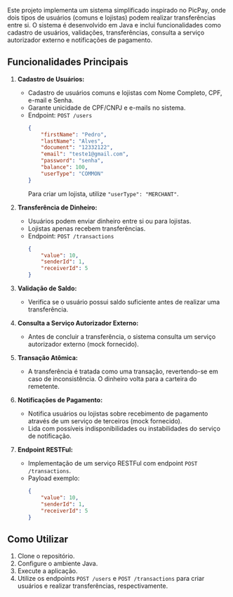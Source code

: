 Este projeto implementa um sistema simplificado inspirado no PicPay, onde dois tipos de usuários (comuns e lojistas) podem realizar transferências entre si. O sistema é desenvolvido em Java e inclui funcionalidades como cadastro de usuários, validações, transferências, consulta a serviço autorizador externo e notificações de pagamento.

## Funcionalidades Principais

1. **Cadastro de Usuários:**
   - Cadastro de usuários comuns e lojistas com Nome Completo, CPF, e-mail e Senha.
   - Garante unicidade de CPF/CNPJ e e-mails no sistema.
   - Endpoint: `POST /users`
     ```json
     {
         "firstName": "Pedro",
         "lastName": "Alves",
         "document": "12332122",
         "email": "teste1@gmail.com",
         "password": "senha",
         "balance": 100,
         "userType": "COMMON"
     }
     ```
     Para criar um lojista, utilize `"userType": "MERCHANT"`.

2. **Transferência de Dinheiro:**
   - Usuários podem enviar dinheiro entre si ou para lojistas.
   - Lojistas apenas recebem transferências.
   - Endpoint: `POST /transactions`
     ```json
     {
         "value": 10,
         "senderId": 1,
         "receiverId": 5
     }
     ```

3. **Validação de Saldo:**
   - Verifica se o usuário possui saldo suficiente antes de realizar uma transferência.

4. **Consulta a Serviço Autorizador Externo:**
   - Antes de concluir a transferência, o sistema consulta um serviço autorizador externo (mock fornecido).

5. **Transação Atômica:**
   - A transferência é tratada como uma transação, revertendo-se em caso de inconsistência. O dinheiro volta para a carteira do remetente.

6. **Notificações de Pagamento:**
   - Notifica usuários ou lojistas sobre recebimento de pagamento através de um serviço de terceiros (mock fornecido).
   - Lida com possíveis indisponibilidades ou instabilidades do serviço de notificação.

7. **Endpoint RESTFul:**
   - Implementação de um serviço RESTFul com endpoint `POST /transactions`.
   - Payload exemplo:
     ```json
     {
         "value": 10,
         "senderId": 1,
         "receiverId": 5
     }
     ```

## Como Utilizar

1. Clone o repositório.
2. Configure o ambiente Java.
3. Execute a aplicação.
4. Utilize os endpoints `POST /users` e `POST /transactions` para criar usuários e realizar transferências, respectivamente.
